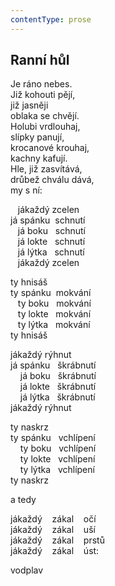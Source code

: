 ```yaml
---
contentType: prose
---
```


## Ranní hůl

Je ráno nebes.  
Již kohouti pějí,  
již jasněji  
oblaka se chvějí.  
Holubi vrdlouhaj,  
slípky panují,  
krocanové krouhaj,  
kachny kafují.  
Hle, již zasvítává,  
drůbež chválu dává,  
my s ní:

   jákaždý zcelen  
já spánku  schnutí  
   já boku   schnutí  
   já lokte   schnutí  
   já lýtka   schnutí  
   jákaždý zcelen

ty hnisáš  
ty spánku  mokvání  
   ty boku   mokvání  
   ty lokte   mokvání  
   ty lýtka   mokvání  
ty hnisáš

jákaždý rýhnut  
já spánku   škrábnutí  
    já boku   škrábnutí  
    já lokte   škrábnutí  
    já lýtka   škrábnutí  
jákaždý rýhnut

ty naskrz  
ty spánku   vchlípení  
    ty boku   vchlípení  
    ty lokte   vchlípení  
    ty lýtka   vchlípení  
ty naskrz

a tedy

jákaždý    zákal    očí  
jákaždý    zákal    uší  
jákaždý    zákal    prstů  
jákaždý    zákal    úst:

vodplav
